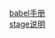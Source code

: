 [babel手册](https://github.com/jamiebuilds/babel-handbook/blob/master/translations/zh-Hans/user-handbook.md)  
[stage说明](https://www.cnblogs.com/chris-oil/p/5717544.html)
